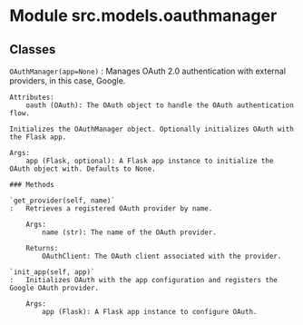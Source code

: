 Module src.models.oauthmanager
==============================

Classes
-------

`OAuthManager(app=None)`
:   Manages OAuth 2.0 authentication with external providers, in this case, Google.
    
    Attributes:
        oauth (OAuth): The OAuth object to handle the OAuth authentication flow.
    
    Initializes the OAuthManager object. Optionally initializes OAuth with the Flask app.
    
    Args:
        app (Flask, optional): A Flask app instance to initialize the OAuth object with. Defaults to None.

    ### Methods

    `get_provider(self, name)`
    :   Retrieves a registered OAuth provider by name.
        
        Args:
            name (str): The name of the OAuth provider.
        
        Returns:
            OAuthClient: The OAuth client associated with the provider.

    `init_app(self, app)`
    :   Initializes OAuth with the app configuration and registers the Google OAuth provider.
        
        Args:
            app (Flask): A Flask app instance to configure OAuth.